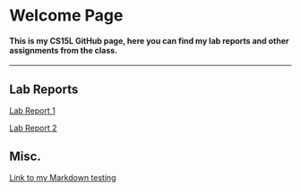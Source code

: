 # Welcome Page
#### This is my CS15L GitHub page, here you can find my lab reports and other assignments from the class.

***

## Lab Reports
[Lab Report 1](https://peds24.github.io/cse15l-lab-reports/lab-report-1-week-2.html)

[Lab Report 2](https://peds24.github.io/cse15l-lab-reports/lab-report-2.html)

## Misc.
[Link to my Markdown testing](https://peds24.github.io/cse15l-lab-reports/markdownTest.html)


